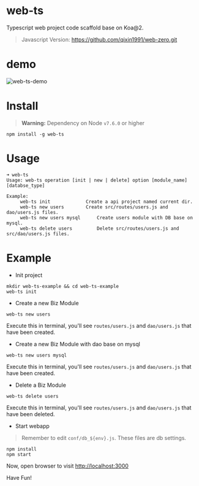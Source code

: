 # web-ts

Typescript web project code scaffold base on Koa@2.

> Javascript Version: https://github.com/qixin1991/web-zero.git

# demo
![web-ts-demo](http://brain.qiniudn.com/web-ts-demo.gif)

# Install

> **Warning:** Dependency on Node `v7.6.0` or higher

```
npm install -g web-ts
```

# Usage

```
➜ web-ts
Usage: web-ts operation [init | new | delete] option [module_name] [databse_type]

Example:
	 web-ts init 			 Create a api project named current dir.
	 web-ts new users 		 Create src/routes/users.js and dao/users.js files.
	 web-ts new users mysql 	 Create users module with DB base on mysql.
	 web-ts delete users 		 Delete src/routes/users.js and src/dao/users.js files.
```

# Example

- Init project

```
mkdir web-ts-example && cd web-ts-example
web-ts init
```

- Create a new Biz Module

```
web-ts new users
```

Execute this in terminal, you'll see `routes/users.js` and `dao/users.js` that have been created.

- Create a new Biz Module with dao base on mysql

```
web-ts new users mysql
```

Execute this in terminal, you'll see `routes/users.js` and `dao/users.js` that have been created.

- Delete a Biz Module

```
web-ts delete users
```

Execute this in terminal, you'll see `routes/users.js` and `dao/users.js` that have been deleted.

- Start webapp

> Remember to edit `conf/db_${env}.js`. These files are db settings.

```
npm install
npm start
```
Now, open browser to visit [http://localhost:3000](http://localhost:3000)

Have Fun!
